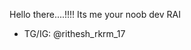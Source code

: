 Hello there....!!!!
Its me your noob dev RAI
- TG/IG: @rithesh_rkrm_17

<!---
Rithesh9747/Rithesh9747 is a ✨ special ✨ repository because its `README.md` (this file) appears on your GitHub profile.
You can click the Preview link to take a look at your changes.
--->
